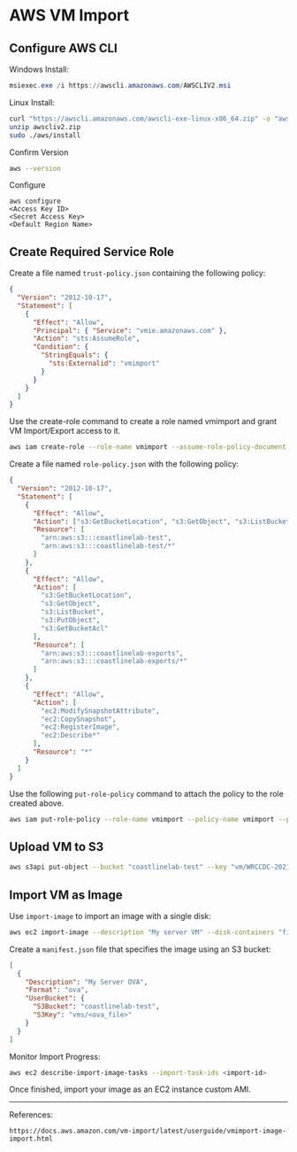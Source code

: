 # AWS VM Import

## **Configure AWS CLI**

Windows Install:

```powershell
msiexec.exe /i https://awscli.amazonaws.com/AWSCLIV2.msi
```

Linux Install:

```bash
curl "https://awscli.amazonaws.com/awscli-exe-linux-x86_64.zip" -o "awscliv2.zip"
unzip awscliv2.zip
sudo ./aws/install
```

Confirm Version

```bash
aws --version
```

Configure

```console
aws configure
<Access Key ID>
<Secret Access Key>
<Default Region Name>
```

## **Create Required Service Role**

Create a file named `trust-policy.json` containing the following policy:

```json
{
  "Version": "2012-10-17",
  "Statement": [
    {
      "Effect": "Allow",
      "Principal": { "Service": "vmie.amazonaws.com" },
      "Action": "sts:AssumeRole",
      "Condition": {
        "StringEquals": {
          "sts:Externalid": "vmimport"
        }
      }
    }
  ]
}
```

Use the create-role command to create a role named vmimport and grant VM Import/Export access to it.

```bash
aws iam create-role --role-name vmimport --assume-role-policy-document "file://C:\import\trust-policy.json"
```

Create a file named `role-policy.json` with the following policy:

```json
{
  "Version": "2012-10-17",
  "Statement": [
    {
      "Effect": "Allow",
      "Action": ["s3:GetBucketLocation", "s3:GetObject", "s3:ListBucket"],
      "Resource": [
        "arn:aws:s3:::coastlinelab-test",
        "arn:aws:s3:::coastlinelab-test/*"
      ]
    },
    {
      "Effect": "Allow",
      "Action": [
        "s3:GetBucketLocation",
        "s3:GetObject",
        "s3:ListBucket",
        "s3:PutObject",
        "s3:GetBucketAcl"
      ],
      "Resource": [
        "arn:aws:s3:::coastlinelab-exports",
        "arn:aws:s3:::coastlinelab-exports/*"
      ]
    },
    {
      "Effect": "Allow",
      "Action": [
        "ec2:ModifySnapshotAttribute",
        "ec2:CopySnapshot",
        "ec2:RegisterImage",
        "ec2:Describe*"
      ],
      "Resource": "*"
    }
  ]
}
```

Use the following `put-role-policy` command to attach the policy to the role created above.

```bash
aws iam put-role-policy --role-name vmimport --policy-name vmimport --policy-document "file://C:\import\role-policy.json"
```

## **Upload VM to S3**

```bash
aws s3api put-object --bucket "coastlinelab-test" --key "vm/WRCCDC-2021/vms/<FILE NAME>" --body .\<FILE NAME>
```

## **Import VM as Image**

Use `import-image` to import an image with a single disk:

```bash
aws ec2 import-image --description "My server VM" --disk-containers "file://C:\import\containers.json"
```

Create a `manifest.json` file that specifies the image using an S3 bucket:

```json
[
  {
    "Description": "My Server OVA",
    "Format": "ova",
    "UserBucket": {
      "S3Bucket": "coastlinelab-test",
      "S3Key": "vms/<ova_file>"
    }
  }
]
```

Monitor Import Progress:

```bash
aws ec2 describe-import-image-tasks --import-task-ids <import-id>
```

Once finished, import your image as an EC2 instance custom AMI.

---

References:

```console
https://docs.aws.amazon.com/vm-import/latest/userguide/vmimport-image-import.html
```
